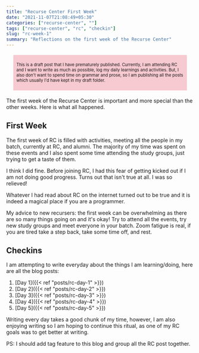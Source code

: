 ```yaml
---
title: "Recurse Center First Week"
date: "2021-11-07T21:08:49+05:30"
categories: ["recurse-center", ""]
tags: ["recurse-center", "rc", "checkin"]
slug: "rc-week-1"
summary: "Reflections on the first week of the Recurse Center"
---
```


<div style="font-size: 0.7rem; margin: 1.2rem; padding: 0.5rem; background: #f7c9d0;"><p>This is a draft post that I have prematurely published. Currently, I am attending RC and I want to write as much as possible, log my daily learnings and activities. But, I also don't want to spend time on grammar and prose, so I am publishing all the posts which usually I'd have kept in my draft folder.</p></div>

The first week of the Recurse Center is important and more special than the other weeks. Here is what all happened.

## First Week

The first week of RC is filled with activities, meeting all the people in my batch, currently at RC, and alumni. The majority of my time was spent on these events and I also spent some time attending the study groups, just trying to get a taste of them.

I think I did fine. Before joining RC, I had this fear of getting kicked out if I am not doing good progress. Turns out that isn't true at all. I was so relieved!

Whatever I had read about RC on the internet turned out to be true and it is indeed a magical place if you are a programmer.

My advice to new recursers: the first week can be overwhelming as there are so many things going on and it's okay! Try to attend all the events, try new study groups and meet everyone in your batch. Zoom fatigue is real, if you are tired take a step back, take some time off, and rest.

## Checkins

I am attempting to write everyday about the things I am learning/doing, here are all the blog posts:

1. [Day 1]({{< ref "posts/rc-day-1" >}})
1. [Day 2]({{< ref "posts/rc-day-2" >}})
1. [Day 3]({{< ref "posts/rc-day-3" >}})
1. [Day 4]({{< ref "posts/rc-day-4" >}})
1. [Day 5]({{< ref "posts/rc-day-5" >}})

Writing every day takes a good chunk of my time, however, I am also enjoying writing so I am hoping to continue this ritual, as one of my RC goals was to get better at writing.

PS: I should add tag feature to this blog and group all the RC post together.
